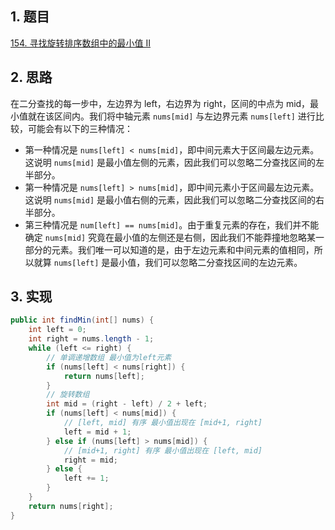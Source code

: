 ## 1. 题目

[154. 寻找旋转排序数组中的最小值 II](https://leetcode.cn/problems/find-minimum-in-rotated-sorted-array-ii/)

## 2. 思路

在二分查找的每一步中，左边界为 left，右边界为 right，区间的中点为 mid，最小值就在该区间内。我们将中轴元素 `nums[mid]` 与左边界元素 `nums[left]` 进行比较，可能会有以下的三种情况：
- 第一种情况是 `nums[left] < nums[mid]`，即中间元素大于区间最左边元素。这说明 `nums[mid]` 是最小值左侧的元素，因此我们可以忽略二分查找区间的左半部分。
- 第一种情况是 `nums[left] > nums[mid]`，即中间元素小于区间最左边元素。这说明 `nums[mid]` 是最小值右侧的元素，因此我们可以忽略二分查找区间的右半部分。
- 第三种情况是 `num[left] == nums[mid]`。由于重复元素的存在，我们并不能确定 `nums[mid]` 究竟在最小值的左侧还是右侧，因此我们不能莽撞地忽略某一部分的元素。我们唯一可以知道的是，由于左边元素和中间元素的值相同，所以就算 `nums[left]` 是最小值，我们可以忽略二分查找区间的左边元素。

## 3. 实现

```java
public int findMin(int[] nums) {
    int left = 0;
    int right = nums.length - 1;
    while (left <= right) {
        // 单调递增数组 最小值为left元素
        if (nums[left] < nums[right]) {
            return nums[left];
        }
        // 旋转数组
        int mid = (right - left) / 2 + left;
        if (nums[left] < nums[mid]) {
            // [left, mid] 有序 最小值出现在 [mid+1, right]
            left = mid + 1;
        } else if (nums[left] > nums[mid]) {
            // [mid+1, right] 有序 最小值出现在 [left, mid]
            right = mid;
        } else {
            left += 1;
        }
    }
    return nums[right];
}
```
